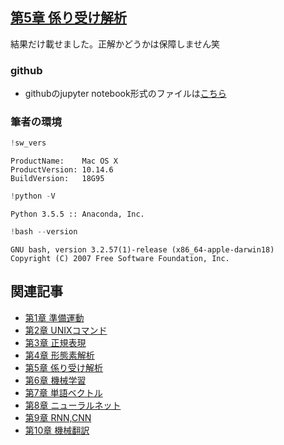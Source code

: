 
## [第5章 係り受け解析](https://nlp100.github.io/ja/ch05.html)
結果だけ載せました。正解かどうかは保障しません笑

### github
- githubのjupyter notebook形式のファイルは[こちら](https://github.com/hiroshi0530/wa/blob/master/src/ml/nlp100/02/02_nb.ipynb)

### 筆者の環境


```python
!sw_vers
```

    ProductName:	Mac OS X
    ProductVersion:	10.14.6
    BuildVersion:	18G95



```python
!python -V
```

    Python 3.5.5 :: Anaconda, Inc.



```python
!bash --version
```

    GNU bash, version 3.2.57(1)-release (x86_64-apple-darwin18)
    Copyright (C) 2007 Free Software Foundation, Inc.


## 関連記事
- [第1章 準備運動](/ml/nlp100/01/)
- [第2章 UNIXコマンド](/ml/nlp100/02/)
- [第3章 正規表現](/ml/nlp100/03/)
- [第4章 形態素解析](/ml/nlp100/04/)
- [第5章 係り受け解析](/ml/nlp100/05/)
- [第6章 機械学習](/ml/nlp100/06/)
- [第7章 単語ベクトル](/ml/nlp100/07/)
- [第8章 ニューラルネット](/ml/nlp100/08/)
- [第9章 RNN,CNN](/ml/nlp100/09/)
- [第10章 機械翻訳](/ml/nlp100/10/)
